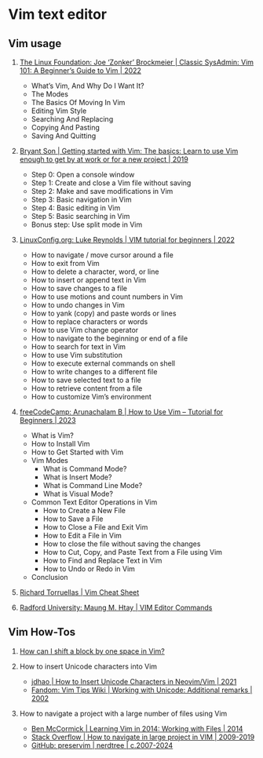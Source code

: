# Vim text editor

## Vim usage

1. [The Linux Foundation:  Joe ‘Zonker’ Brockmeier | Classic SysAdmin: Vim 101: A Beginner’s Guide to Vim | 2022](https://www.linuxfoundation.org/blog/blog/classic-sysadmin-vim-101-a-beginners-guide-to-vim)
   - What’s Vim, And Why Do I Want It?
   - The Modes
   - The Basics Of Moving In Vim
   - Editing Vim Style
   - Searching And Replacing
   - Copying And Pasting
   - Saving And Quitting

1. [Bryant Son | Getting started with Vim: The basics: Learn to use Vim enough to get by at work or for a new project | 2019](https://opensource.com/article/19/3/getting-started-vim)
   - Step 0: Open a console window
   - Step 1: Create and close a Vim file without saving
   - Step 2: Make and save modifications in Vim
   - Step 3: Basic navigation in Vim
   - Step 4: Basic editing in Vim
   - Step 5: Basic searching in Vim
   - Bonus step: Use split mode in Vim

1. [LinuxConfig.org: Luke Reynolds | VIM tutorial for beginners | 2022](https://linuxconfig.org/vim-tutorial)
   - How to navigate / move cursor around a file
   - How to exit from Vim
   - How to delete a character, word, or line
   - How to insert or append text in Vim
   - How to save changes to a file
   - How to use motions and count numbers in Vim
   - How to undo changes in Vim
   - How to yank (copy) and paste words or lines
   - How to replace characters or words
   - How to use Vim change operator
   - How to navigate to the beginning or end of a file
   - How to search for text in Vim
   - How to use Vim substitution
   - How to execute external commands on shell
   - How to write changes to a different file
   - How to save selected text to a file
   - How to retrieve content from a file
   - How to customize Vim’s environment

1. [freeCodeCamp: Arunachalam B | How to Use Vim – Tutorial for Beginners | 2023](https://www.freecodecamp.org/news/vim-beginners-guide/)
   - What is Vim?
   - How to Install Vim
   - How to Get Started with Vim
   - Vim Modes
     * What is Command Mode?
     * What is Insert Mode?
     * What is Command Line Mode?
     * What is Visual Mode?
   - Common Text Editor Operations in Vim
     * How to Create a New File
     * How to Save a File
     * How to Close a File and Exit Vim
     * How to Edit a File in Vim
     + How to close the file without saving the changes
     * How to Cut, Copy, and Paste Text from a File using Vim
     * How to Find and Replace Text in Vim
     * How to Undo or Redo in Vim
   - Conclusion

1. [Richard Torruellas | Vim Cheat Sheet](https://vim.rtorr.com/)

1. [Radford University: Maung M. Htay | VIM Editor Commands](https://sites.radford.edu/~mhtay/CPSC120/VIM_Editor_Commands.htm)


## Vim How-Tos

1. [How can I shift a block by one space in Vim?](https://www.quora.com/How-can-I-shift-a-block-by-one-space-in-Vim)

1. How to insert Unicode characters into Vim
   - [jdhao | How to Insert Unicode Characters in Neovim/Vim | 2021](https://jdhao.github.io/2020/10/07/nvim_insert_unicode_char/)
   - [Fandom: Vim Tips Wiki | Working with Unicode: Additional remarks | 2002](https://vim.fandom.com/wiki/Working_with_Unicode#Additional_remarks)

1. How to navigate a project with a large number of files using Vim
   - [Ben McCormick | Learning Vim in 2014: Working with Files | 2014](https://benmccormick.org/2014/07/07/061037.html)
   - [Stack Overflow | How to navigate in large project in VIM | 2009-2019](https://stackoverflow.com/questions/1457540/how-to-navigate-in-large-project-in-vim)
   - [GitHub: preservim | nerdtree | c.2007-2024](https://github.com/preservim/nerdtree)

